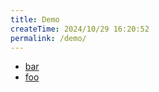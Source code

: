 ```yaml
---
title: Demo
createTime: 2024/10/29 16:20:52
permalink: /demo/
---
```


- [bar](./bar.md)
- [foo](./foo.md)
